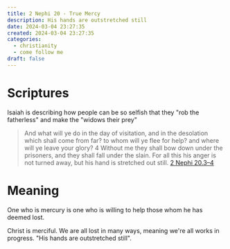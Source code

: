 ```yaml
---
title: 2 Nephi 20 - True Mercy
description: His hands are outstretched still
date: 2024-03-04 23:27:35
created: 2024-03-04 23:27:35
categories:
  - christianity
  - come follow me
draft: false
---
```

# Scriptures

Isaiah is describing how people can be so selfish that they "rob the fatherless" and make the "widows their prey"

> And what will ye do in the day of visitation, and in the desolation which shall come from far? to whom will ye flee for help? and where will ye leave your glory?  4 Without me they shall bow down under the prisoners, and they shall fall under the slain. For all this his anger is not turned away, but his hand is stretched out still.
> [2 Nephi 20.3–4](../scriptures/2-nephi-20.3-4)

# Meaning

One who is mercury is one who is willing to help those whom he has deemed lost. 

Christ is merciful. We are all lost in many ways, meaning we're all works in progress. "His hands are outstretched still". 

